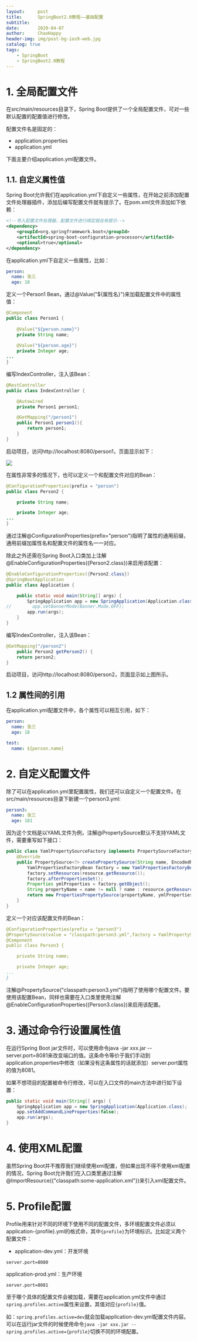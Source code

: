 ```yaml
---
layout:     post
title:      SpringBoot2.0教程——基础配置
subtitle:   
date:       2020-04-07
author:     ChaoHappy
header-img: img/post-bg-ios9-web.jpg
catalog: true
tags:
    - SpringBoot
    - SpringBoot2.0教程
---
```


# 1. 全局配置文件

在src/main/resources目录下，Spring Boot提供了一个全局配置文件，可对一些默认配置的配置值进行修改。

配置文件名是固定的：

- application.properties
- application.yml

下面主要介绍application.yml配置文件。

## 1.1. 自定义属性值

Spring Boot允许我们在application.yml下自定义一些属性，在开始之前添加配置文件处理器插件，添加后编写配置文件就有提示了。在pom.xml文件添加如下依赖：

```xml
<!--导入配置文件处理器，配置文件进行绑定就会有提示-->
<dependency>
    <groupId>org.springframework.boot</groupId>
    <artifactId>spring-boot-configuration-processor</artifactId>
    <optional>true</optional>
</dependency>
```

在application.yml下自定义一些属性，比如：

```yaml
person:
  name: 张三
  age: 18
```

定义一个Person1 Bean，通过@Value("${属性名}")来加载配置文件中的属性值：

```java
@Component
public class Person1 {
	
	@Value("${person.name}")
	private String name;
	
	@Value("${person.age}")
	private Integer age;
...
}
```

编写IndexController，注入该Bean：

```java
@RestController
public class IndexController {

    @Autowired
    private Person1 person1;

    @GetMapping("/person1")
    public Person1 person1(){
        return person1;
    }
}
```

启动项目，访问http://localhost:8080/person1，页面显示如下：

![](https://chaohappy.github.io\images\SpringBoot-学习\SpringBoot教程\全局配置文件\1.png)

在属性非常多的情况下，也可以定义一个和配置文件对应的Bean：

```java
@ConfigurationProperties(prefix = "person")
public class Person2 {

    private String name;

    private Integer age;
...
}
```

通过注解@ConfigurationProperties(prefix="person")指明了属性的通用前缀，通用前缀加属性名和配置文件的属性名一一对应。

除此之外还需在Spring Boot入口类加上注解@EnableConfigurationProperties({Person2.class})来启用该配置：

```java
@EnableConfigurationProperties({Person2.class})
@SpringBootApplication
public class Application {

	public static void main(String[] args) {
		SpringApplication app = new SpringApplication(Application.class);
//        app.setBannerMode(Banner.Mode.OFF);
        app.run(args);
	}
}
```

编写IndexController，注入该Bean：

```java
@GetMapping("/person2")
    public Person2 getPerson2() {
    return person2;
}
```

启动项目，访问http://localhost:8080/person2，页面显示如上图所示。

## 1.2 属性间的引用

在application.yml配置文件中，各个属性可以相互引用，如下： 

```yaml
person:
  name: 张三
  age: 18

test:
  name: ${person.name}
```

# 2. 自定义配置文件

除了可以在application.yml里配置属性，我们还可以自定义一个配置文件。在src/main/resources目录下新建一个person3.yml:

```yaml
person3:
  name: 张三
  age: 181
```

因为这个文档是以YAML文件为例，注解@PropertySource默认不支持YAML文件，需要重写如下接口：

```java
public class YamlPropertySourceFactory implements PropertySourceFactory {
    @Override
    public PropertySource<?> createPropertySource(String name, EncodedResource resource) throws IOException {
        YamlPropertiesFactoryBean factory = new YamlPropertiesFactoryBean();
        factory.setResources(resource.getResource());
        factory.afterPropertiesSet();
        Properties ymlProperties = factory.getObject();
        String propertyName = name != null ? name : resource.getResource().getFilename();
        return new PropertiesPropertySource(propertyName, ymlProperties);
    }
}
```

定义一个对应该配置文件的Bean：

```yaml
@ConfigurationProperties(prefix = "person3")
@PropertySource(value = "classpath:person3.yml",factory = YamlPropertySourceFactory.class)
@Component
public class Person3 {

    private String name;

    private Integer age;
...
}
```

注解@PropertySource("classpath:person3.yml")指明了使用哪个配置文件。要使用该配置Bean，同样也需要在入口类里使用注解@EnableConfigurationProperties({Person3.class})来启用该配置。

# 3. 通过命令行设置属性值

在运行Spring Boot jar文件时，可以使用命令java -jar xxx.jar --server.port=8081来改变端口的值。这条命令等价于我们手动到application.properties中修改（如果没有这条属性的话就添加）server.port属性的值为8081。

如果不想项目的配置被命令行修改，可以在入口文件的main方法中进行如下设置：

```java
public static void main(String[] args) {
    SpringApplication app = new SpringApplication(Application.class);
    app.setAddCommandLineProperties(false);
    app.run(args);
}
```

# 4. 使用XML配置

虽然Spring Boot并不推荐我们继续使用xml配置，但如果出现不得不使用xml配置的情况，Spring Boot允许我们在入口类里通过注解@ImportResource({"classpath:some-application.xml"})来引入xml配置文件。

# 5. Profile配置

Profile用来针对不同的环境下使用不同的配置文件，多环境配置文件必须以application-{profile}.yml的格式命，其中`{profile}`为环境标识。比如定义两个配置文件：

- application-dev.yml：开发环境

```
server.port=8080
```

application-prod.yml：生产环境 

```
server.port=8081
```

至于哪个具体的配置文件会被加载，需要在application.yml文件中通过`spring.profiles.active`属性来设置，其值对应`{profile}`值。

如：`spring.profiles.active=dev`就会加载application-dev.yml配置文件内容。可以在运行jar文件的时候使用命令`java -jar xxx.jar --spring.profiles.active={profile}`切换不同的环境配置。











